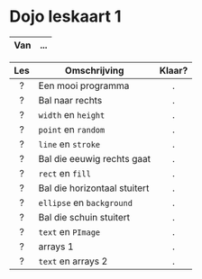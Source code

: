 # Dojo leskaart 1

Van|...
:---:|:-------------------------------------------------:|

Les|Omschrijving|Klaar?
:---:|-------------------------------------|:---:
?|Een mooi programma|.
?|Bal naar rechts|.
?|`width` en `height`|.
?|`point` en `random`|.
?|`line` en `stroke`|.
?|Bal die eeuwig rechts gaat|.
?|`rect` en `fill`|.
?|Bal die horizontaal stuitert|.
?|`ellipse` en `background`|.
?|Bal die schuin stuitert|.
?|`text` en `PImage`|.
?|arrays 1|.
?|`text` en arrays 2|.
